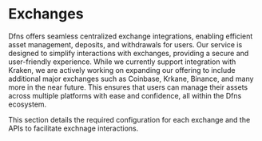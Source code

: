 # Exchanges

Dfns offers seamless centralized exchange integrations, enabling efficient asset management, deposits, and withdrawals for users. Our service is designed to simplify interactions with exchanges, providing a secure and user-friendly experience. While we currently support integration with Kraken, we are actively working on expanding our offering to include additional major exchanges such as Coinbase, Krkane, Binance, and many more in the near future. This ensures that users can manage their assets across multiple platforms with ease and confidence, all within the Dfns ecosystem.

This section details the required configuration for each exchange and the APIs to facilitate exchnage interactions.&#x20;
